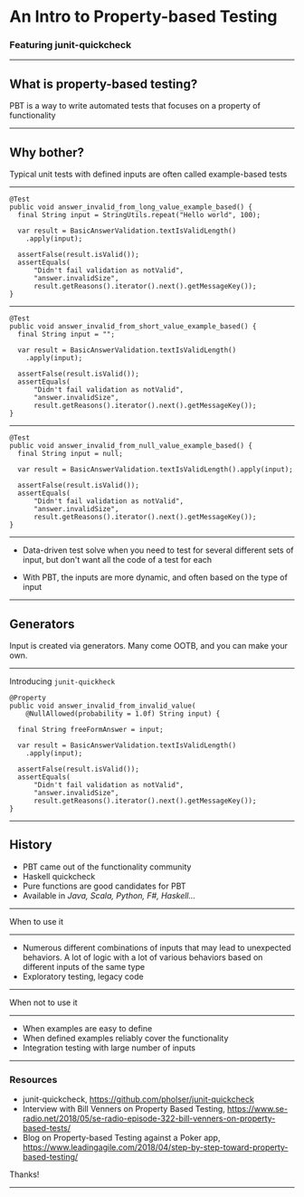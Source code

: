 # An Intro to Property-based Testing

### Featuring junit-quickcheck

---

## What is property-based testing? 

PBT is a way to write automated tests that focuses on a property of functionality

---

## Why bother?

Typical unit tests with defined inputs are often called example-based tests

---

```
@Test
public void answer_invalid_from_long_value_example_based() {
  final String input = StringUtils.repeat("Hello world", 100);

  var result = BasicAnswerValidation.textIsValidLength()
    .apply(input);

  assertFalse(result.isValid());
  assertEquals(
      "Didn't fail validation as notValid",
      "answer.invalidSize",
      result.getReasons().iterator().next().getMessageKey());
}
```

---

```
@Test
public void answer_invalid_from_short_value_example_based() {
  final String input = "";

  var result = BasicAnswerValidation.textIsValidLength()
    .apply(input);

  assertFalse(result.isValid());
  assertEquals(
      "Didn't fail validation as notValid",
      "answer.invalidSize",
      result.getReasons().iterator().next().getMessageKey());
}
```

---

```
@Test
public void answer_invalid_from_null_value_example_based() {
  final String input = null;

  var result = BasicAnswerValidation.textIsValidLength().apply(input);

  assertFalse(result.isValid());
  assertEquals(
      "Didn't fail validation as notValid",
      "answer.invalidSize",
      result.getReasons().iterator().next().getMessageKey());
}

```

---

* Data-driven test solve when you need to test for several different sets of input, but don't want all the code of a test for each

* With PBT, the inputs are more dynamic, and often based on the type of input

---

## Generators 

Input is created via generators. Many come OOTB, and you can make your own. 

---

Introducing `junit-quickheck`

```
@Property
public void answer_invalid_from_invalid_value(
    @NullAllowed(probability = 1.0f) String input) {
  
  final String freeFormAnswer = input;

  var result = BasicAnswerValidation.textIsValidLength()
    .apply(input);

  assertFalse(result.isValid());
  assertEquals(
      "Didn't fail validation as notValid",
      "answer.invalidSize",
      result.getReasons().iterator().next().getMessageKey());
}
```

---

## History

* PBT came out of the functionality community
* Haskell quickcheck
* Pure functions are good candidates for PBT
* Available in *Java, Scala, Python, F#, Haskell...*

---

When to use it

---

* Numerous different combinations of inputs that may lead to unexpected behaviors. A lot of logic with a lot of various behaviors based on different inputs of the same type
* Exploratory testing, legacy code

---

When not to use it

---

* When examples are easy to define
* When defined examples reliably cover the functionality
* Integration testing with large number of inputs

---

### Resources

* junit-quickcheck, https://github.com/pholser/junit-quickcheck
* Interview with Bill Venners on Property Based Testing, https://www.se-radio.net/2018/05/se-radio-episode-322-bill-venners-on-property-based-tests/
* Blog on Property-based Testing against a Poker app, https://www.leadingagile.com/2018/04/step-by-step-toward-property-based-testing/

Thanks!

---
